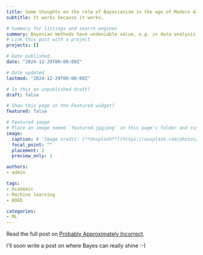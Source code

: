 ```yaml
---
title: Some thoughts on the role of Bayesianism in the age of Modern AI
subtitle: It works because it works.

# Summary for listings and search engines
summary: Bayesian methods have undeniable value, e.g. in data analysis, but they play a peripheral role in “Modern AI” (i.e. deep learning), which prioritises scalable, empirical approaches over theoretical grounding---a trend that is unlikely to change.
# Link this post with a project
projects: []

# Date published
date: "2024-12-29T00:00:00Z"

# Date updated
lastmod: "2024-12-29T00:00:00Z"

# Is this an unpublished draft?
draft: false

# Show this page in the Featured widget?
featured: false

# Featured image
# Place an image named `featured.jpg/png` in this page's folder and customize its options here.
image:
  caption: # 'Image credit: [**Unsplash**](https://unsplash.com/photos/CpkOjOcXdUY)'
  focal_point: ""
  placement: 2
  preview_only: 1

authors:
- admin

tags:
- Academic
- Machine learning
- BOED

categories:
- ML
---
```


Read the full post on [Probably Approximately Incorrect](https://probapproxincorrect.substack.com/p/some-thoughts-on-the-role-of-bayesianism).

I'll soon write a post on where Bayes can really shine :-)
